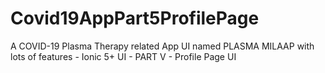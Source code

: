 # Covid19AppPart5ProfilePage
A COVID-19 Plasma Therapy related App UI named PLASMA MILAAP with lots of features - Ionic 5+ UI - PART V - Profile Page UI

